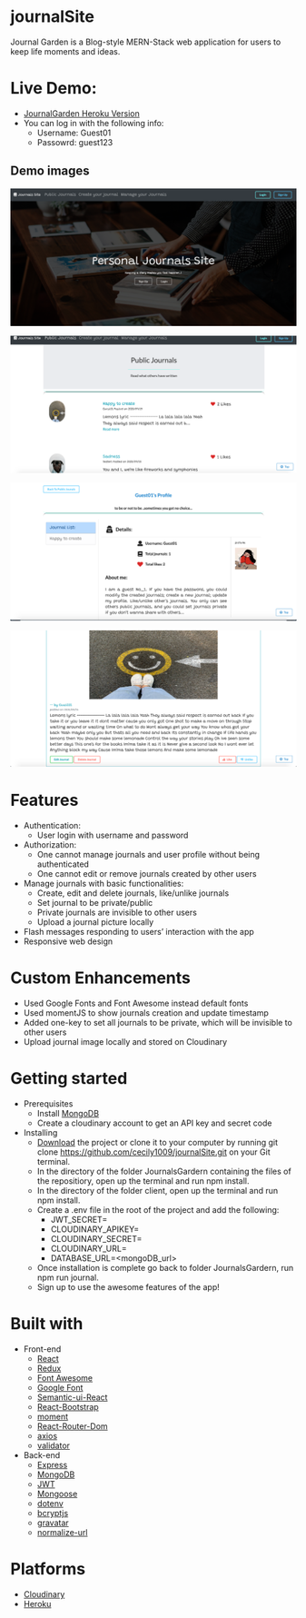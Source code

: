 # journalSite

Journal Garden is a Blog-style MERN-Stack web application for users to keep life moments and ideas.

# Live Demo:

- [JournalGarden Heroku Version](https://journal-garden.herokuapp.com/)
- You can log in with the following info:
  - Username: Guest01
  - Passowrd: guest123

## Demo images

![Image text](demos/demo2.png)

![Image text](demos/demo1.png)

![Image text](demos/demo3.png)

![Image text](demos/demo4.png)

# Features

- Authentication:
  - User login with username and password
- Authorization:
  - One cannot manage journals and user profile without being authenticated
  - One cannot edit or remove journals created by other users
- Manage journals with basic functionalities:
  - Create, edit and delete journals, like/unlike journals
  - Set journal to be private/public
  - Private journals are invisible to other users
  - Upload a journal picture locally
- Flash messages responding to users’ interaction with the app
- Responsive web design

# Custom Enhancements

- Used Google Fonts and Font Awesome instead default fonts
- Used momentJS to show journals creation and update timestamp
- Added one-key to set all journals to be private, which will be invisible to other users
- Upload journal image locally and stored on Cloudinary

# Getting started

- Prerequisites
  - Install [MongoDB](https://www.mongodb.com/)
  - Create a cloudinary account to get an API key and secret code
- Installing
  - [Download](https://github.com/cecily1009/journalSite/archive/master.zip) the project or clone it to your computer by running git clone https://github.com/cecily1009/journalSite.git on your Git terminal.
  - In the directory of the folder JournalsGardern containing the files of the repositiory, open up the terminal and run npm install.
  - In the directory of the folder client, open up the terminal and run npm install.
  - Create a .env file in the root of the project and add the following:
    - JWT_SECRET=<secret>
    - CLOUDINARY_APIKEY=<key>
    - CLOUDINARY_SECRET=<secret>
    - CLOUDINARY_URL=<url>
    - DATABASE_URL=<mongoDB_url>
  - Once installation is complete go back to folder JournalsGardern, run npm run journal.
  - Sign up to use the awesome features of the app!

# Built with

- Front-end
  - [React](https://github.com/facebook/react)
  - [Redux](https://github.com/reduxjs/redux)
  - [Font Awesome](https://fontawesome.com/)
  - [Google Font](https://fonts.google.com/)
  - [Semantic-ui-React](https://react.semantic-ui.com/usage)
  - [React-Bootstrap](https://react-bootstrap.github.io/)
  - [moment](https://momentjs.com/)
  - [React-Router-Dom](https://github.com/ReactTraining/react-router/tree/master/packages/react-router-dom)
  - [axios](https://github.com/axios/axios)
  - [validator](https://github.com/validatorjs/validator.js)
- Back-end
  - [Express](https://expressjs.com/)
  - [MongoDB](https://www.mongodb.com/)
  - [JWT](https://github.com/auth0/node-jsonwebtoken)
  - [Mongoose](https://mongoosejs.com/)
  - [dotenv](https://www.npmjs.com/package/dotenv)
  - [bcryptjs](https://www.npmjs.com/package/bcryptjs)
  - [gravatar](https://en.gravatar.com/)
  - [normalize-url](https://www.npmjs.com/package/normalize-url)

# Platforms

- [Cloudinary](https://www.npmjs.com/package/cloudinary)
- [Heroku](https://heroku.com/)
